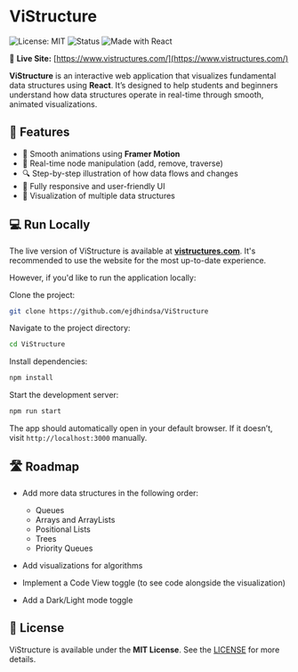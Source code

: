 # ViStructure

![License: MIT](https://img.shields.io/badge/License-MIT-blue.svg)
![Status](https://img.shields.io/badge/status-active-brightgreen)
![Made with React](https://img.shields.io/badge/Made%20with-React-61DAFB?logo=react&logoColor=white)

🔗 **Live Site:** [https://www.vistructures.com/](https://www.vistructures.com/)

**ViStructure** is an interactive web application that visualizes fundamental data structures using **React**. It’s designed to help students and beginners understand how data structures operate in real-time through smooth, animated visualizations.

## 🚀 Features

- 🎥 Smooth animations using **Framer Motion**
- 🔁 Real-time node manipulation (add, remove, traverse)
- 🔍 Step-by-step illustration of how data flows and changes
- 📱 Fully responsive and user-friendly UI
- 🧠 Visualization of multiple data structures

## 💻 Run Locally

The live version of ViStructure is available at [**vistructures.com**](https://www.vistructures.com/). It's recommended to use the website for the most up-to-date experience.

However, if you'd like to run the application locally:

Clone the project:

```bash
git clone https://github.com/ejdhindsa/ViStructure
```

Navigate to the project directory:

```bash
cd ViStructure
```

Install dependencies:

```bash
npm install
```

Start the development server:

```bash
npm run start
```

The app should automatically open in your default browser. If it doesn’t, visit `http://localhost:3000` manually.

## 🛣️ Roadmap

- Add more data structures in the following order:
    - Queues
    - Arrays and ArrayLists
    - Positional Lists
    - Trees
    - Priority Queues

- Add visualizations for algorithms
- Implement a Code View toggle (to see code alongside the visualization)
- Add a Dark/Light mode toggle

## 📄 License

ViStructure is available under the **MIT License**. See the [LICENSE](https://choosealicense.com/licenses/mit/) for more details.
